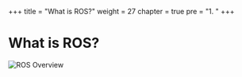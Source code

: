 +++
title = "What is ROS?"
weight = 27
chapter = true
pre = "1. "
+++

# What is ROS?

![ROS Overview](/slides/ros-overview.png)
